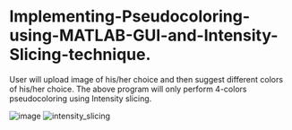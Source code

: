 # Implementing-Pseudocoloring-using-MATLAB-GUI-and-Intensity-Slicing-technique.

User will upload image of his/her choice and then suggest different colors of his/her choice. The above program will only perform 4-colors pseudocoloring using Intensity slicing.


![image](https://user-images.githubusercontent.com/85974328/164456976-1f91dfdb-2e79-41ec-9487-ad3a1d890793.PNG)
![intensity_slicing](https://user-images.githubusercontent.com/85974328/164457502-774b36de-c5c3-40c9-9f92-bd972d856dbb.PNG)

